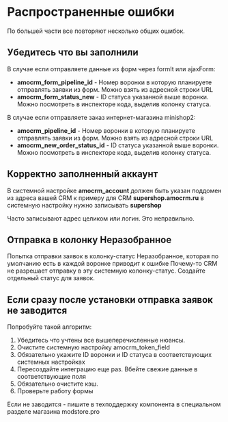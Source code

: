 # Распространенные ошибки

По большей части все повторяют несколько общих ошибок.

## Убедитесь что вы заполнили

В случае если отправляете данные из форм через formIt или ajaxForm:

- **amocrm_form_pipeline_id** - Номер воронки в которую планируете отправлять заявки из форм. Можно взять из адресной строки URL
- **amocrm_form_status_new** - ID статуса указанной выше воронки.  Можно посмотреть в инспекторе кода, выделив колонку статуса.

В случае если отправляете заказ интернет-магазина minishop2:

- **amocrm_pipeline_id** - Номер воронки в которую планируете отправлять заявки из форм. Можно взять из адресной строки URL
- **amocrm_new_order_status_id** - ID статуса указанной выше воронки.  Можно посмотреть в инспекторе кода, выделив колонку статуса.

## Корректно заполненный аккаунт

В системной настройке   **amocrm_account** должен быть указан поддомен из адреса вашей CRM
к примеру для CRM  **supershop.amocrm.ru**  в системную настройку нужно записывать **supershop**

Часто записывают адрес целиком или логин.  Это неправильно.

## Отправка в колонку Неразобранное

Попытка отправки заявок в колонку-статус Неразобранное, которая по умолчанию есть в каждой воронке приводит к ошибке
Почему-то CRM не разрешает отправку в эту системную колонку-статус. Создайте отдельный статус для заявок.

## Если сразу после установки отправка заявок не заводится

Попробуйте такой алгоритм:

1. Убедитесь что учтены все вышеперечисленные нюансы.
2. Очистите системную настройку amocrm_token_field
3. Обязательно укажите ID воронки и ID статуса в соответствующих системных настройках
4. Пересоздайте интеграцию еще раз. Вбейте свежие данные в соответствующие поля
5. Обязательно очистите кэш.
6. Проверьте работу формы

Если не заводится - пишите в техподдержку компонента в специальном разделе магазина modstore.pro
